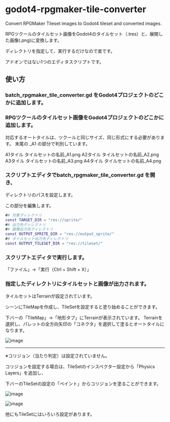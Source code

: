 # godot4-rpgmaker-tile-converter
 Convert RPGMaker Tileset images to Godot4 tileset and converted images.

RPGツクールのタイルセット画像をGodot4のタイルセット（.tres）と、展開した画像(.png)に変換します。

ディレクトリを指定して、実行するだけなので楽です。

アドオンではない1つのエディタスクリプトです。

## 使い方

### batch_rpgmaker_tile_converter.gd をGodot4プロジェクトのどこかに追加します。

### RPGツクールのタイルセット画像をGodot4プロジェクトのどこかに追加します。

対応するオートタイルは、ツクールと同じサイズ、同じ形式にする必要があります。
末尾の _A1 の部分で判別しています。

A1タイル タイルセットの名前_A1.png
A2タイル タイルセットの名前_A2.png
A3タイル タイルセットの名前_A3.png
A4タイル タイルセットの名前_A4.png

### スクリプトエディタでbatch_rpgmaker_tile_converter.gd を開き、
ディレクトリのパスを設定します。

この部分を編集します。

```gd
## 対象ディレクトリ
const TARGET_DIR = "res://sprite/"
## 出力先ディレクトリ
## 画像出力先ディレクトリ
const OUTPUT_SPRITE_DIR = "res://output_sprite/"
## タイルセット出力先ディレクトリ
const OUTPUT_TILESET_DIR = "res://tileset/"
```

### スクリプトエディタで実行します。

「ファイル」→「実行（Ctrl + Shift + X）」

### 指定したディレクトリにタイルセットと画像が出力されます。

タイルセットはTerrainが設定されています。

シーンにTileMapを作成し、TileSetを設定すると塗り始めることができます。

下バーの「TileMap」→「地形タブ」にTerrainが表示されています。
Terrainを選択し、パレットの全方向矢印の「コネクタ」を選択して塗るとオートタイルになります。

![image](https://github.com/folt-a/godot4-rpgmaker-tile-converter/assets/32963227/e2faa23c-8d66-47fd-b76f-290e3e3694f9)

---

※コリジョン（当たり判定）は設定されていません。

コリジョンを設定する場合は、TileSetのインスペクター設定から「Physics Layers」を追加し、

下バーのTileSetの設定の「ペイント」からコリジョンを塗ることができます。

![image](https://github.com/folt-a/godot4-rpgmaker-tile-converter/assets/32963227/a28d585b-5add-49b4-af22-99a44383961d)

![image](https://github.com/folt-a/godot4-rpgmaker-tile-converter/assets/32963227/26d6cdff-594c-4e99-921a-0b5c0462cf5c)

他にもTileSetにはいろいろ設定があります。
